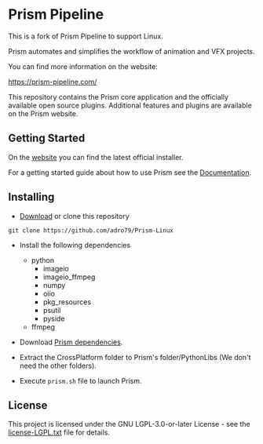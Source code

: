 # Prism Pipeline

This is a fork of Prism Pipeline to support Linux.

Prism automates and simplifies the workflow of animation and VFX projects.

You can find more information on the website:

https://prism-pipeline.com/

This repository contains the Prism core application and the officially available open source plugins.
Additional features and plugins are available on the Prism website.


## Getting Started

On the [website](https://prism-pipeline.com/downloads/) you can find the latest official installer.

For a getting started guide about how to use Prism see the [Documentation](https://prism-pipeline.com/docs/latest/).


## Installing

* [Download](https://github.com/adro79/Prism-Linux/archive/refs/heads/main.zip) or clone this repository
```
git clone https://github.com/adro79/Prism-Linux
```

* Install the following dependencies

    * python
        * imageio
        * imageio_ffmpeg
        * numpy
        * oiio
        * pkg_resources
        * psutil
        * pyside
    * ffmpeg

* Download [Prism dependencies](https://www.dropbox.com/scl/fi/zh9t0im2qsd6mtlmpd9vs/Prism_dependencies_v2.0.0.zip?rlkey=o0lhrixa5klm3bell35wuhvsy&dl=1).

* Extract the CrossPlatform folder to Prism's folder/PythonLibs (We don't need the other folders).

* Execute `prism.sh` file to launch Prism.


## License

This project is licensed under the GNU LGPL-3.0-or-later License - see the [license-LGPL.txt](license-LGPL.txt) file for details.
